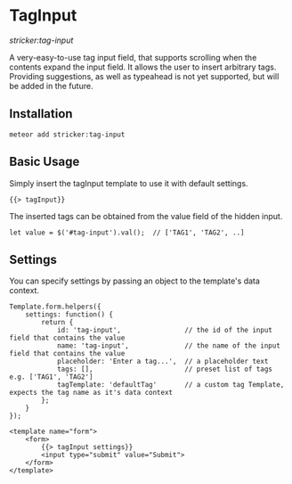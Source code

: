 # TagInput
*stricker:tag-input*

A very-easy-to-use tag input field, that supports scrolling when the contents expand the input field. 
It allows the user to insert arbitrary tags. Providing suggestions, as well as typeahead is not yet supported, 
but will be added in the future.

## Installation
```
meteor add stricker:tag-input
```

## Basic Usage
Simply insert the tagInput template to use it with default settings.
```
{{> tagInput}}
```
The inserted tags can be obtained from the value field of the hidden input.
```
let value = $('#tag-input').val();  // ['TAG1', 'TAG2', ..]
```

## Settings
You can specify settings by passing an object to the template's data context.
```
Template.form.helpers({
	settings: function() {
		return {
			id: 'tag-input',				// the id of the input field that contains the value
			name: 'tag-input',				// the name of the input field that contains the value
			placeholder: 'Enter a tag...',	// a placeholder text
			tags: [],						// preset list of tags e.g. ['TAG1', 'TAG2']
			tagTemplate: 'defaultTag'		// a custom tag Template, expects the tag name as it's data context
		};
	}
});
```
```
<template name="form">
	<form>
		{{> tagInput settings}}
		<input type="submit" value="Submit">
	</form>
</template>
```
